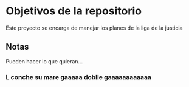 # Objetivos de la repositorio

Este proyecto se encarga de manejar los planes de la liga de la justicia


## Notas
Pueden hacer lo que quieran...


### L conche su mare gaaaaa doblle gaaaaaaaaaaaa
